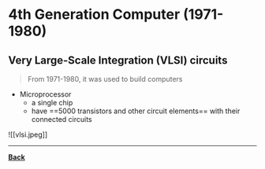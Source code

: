 # 4th Generation Computer (1971-1980)
## Very Large-Scale Integration (VLSI) circuits
> From 1971-1980, it was used to build computers

- Microprocessor
	- a single chip
	- have ==5000 transistors and other circuit elements== with their connected circuits

![[vlsi.jpeg]]


---
**[Back](STintro.md)**